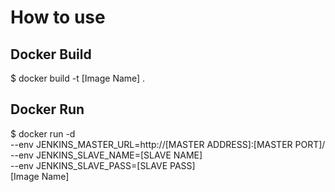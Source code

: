 # How to use

## Docker Build
$ docker build -t [Image Name] .

## Docker Run
$ docker run -d \
        --env JENKINS_MASTER_URL=http://[MASTER ADDRESS]:[MASTER PORT]/ \
        --env JENKINS_SLAVE_NAME=[SLAVE NAME] \
        --env JENKINS_SLAVE_PASS=[SLAVE PASS] \
        [Image Name]

